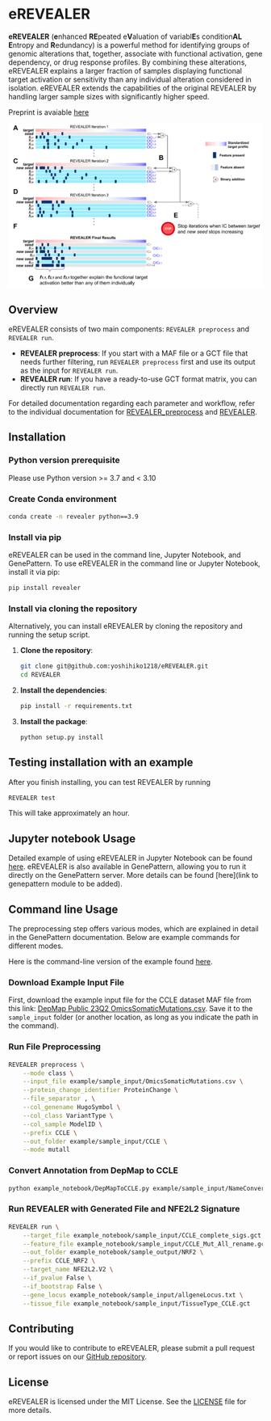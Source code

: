 
# eREVEALER

**eREVEALER** (**e**nhanced **RE**peated e**V**aluation of variabl**E**s condition**AL** **E**ntropy and **R**edundancy) is a powerful method for identifying groups of genomic alterations that, together, associate with functional activation, gene dependency, or drug response profiles. By combining these alterations, eREVEALER explains a larger fraction of samples displaying functional target activation or sensitivity than any individual alteration considered in isolation. eREVEALER extends the capabilities of the original REVEALER by handling larger sample sizes with significantly higher speed.

Preprint is avaiable [here](https://www.biorxiv.org/content/10.1101/2023.11.14.567106v1)

![Alt text](docs/images/REVEALER_schematic.png)

## Overview

eREVEALER consists of two main components: `REVEALER preprocess` and `REVEALER run`. 

- **REVEALER preprocess**: If you start with a MAF file or a GCT file that needs further filtering, run `REVEALER preprocess` first and use its output as the input for `REVEALER run`.
- **REVEALER run**: If you have a ready-to-use GCT format matrix, you can directly run `REVEALER run`.

For detailed documentation regarding each parameter and workflow, refer to the individual documentation for [REVEALER_preprocess](docs/REVEALER_preprocess_Documentation.md) and [REVEALER](docs/REVEALER_Documentation.md).


## Installation

### Python version prerequisite

Please use Python version >= 3.7 and < 3.10

### Create Conda environment

```bash
conda create -n revealer python==3.9
```

### Install via pip

eREVEALER can be used in the command line, Jupyter Notebook, and GenePattern. To use eREVEALER in the command line or Jupyter Notebook, install it via pip:

```bash
pip install revealer
```

### Install via cloning the repository

Alternatively, you can install eREVEALER by cloning the repository and running the setup script.

1. **Clone the repository**:

    ```bash
    git clone git@github.com:yoshihiko1218/eREVEALER.git
    cd REVEALER
    ```

2. **Install the dependencies**:

    ```bash
    pip install -r requirements.txt
    ```

3. **Install the package**:

    ```bash
    python setup.py install
    ```

## Testing installation with an example
After you finish installing, you can test REVEALER by running 

```bash
REVEALER test 
```
This will take approximately an hour.

## Jupyter notebook Usage

Detailed example of using eREVEALER in Jupyter Notebook can be found [here](example/REVEALER_Example.ipynb). eREVEALER is also available in GenePattern, allowing you to run it directly on the GenePattern server. More details can be found [here](link to genepattern module to be added).

## Command line Usage

The preprocessing step offers various modes, which are explained in detail in the GenePattern documentation. Below are example commands for different modes. 

Here is the command-line version of the example found [here](example/REVEALER_Example.ipynb).

### Download Example Input File

First, download the example input file for the CCLE dataset MAF file from this link: [DepMap Public 23Q2 OmicsSomaticMutations.csv](https://depmap.org/portal/download/all/?releasename=DepMap+Public+23Q2&filename=OmicsSomaticMutations.csv). Save it to the `sample_input` folder (or another location, as long as you indicate the path in the command).

### Run File Preprocessing

```bash
REVEALER preprocess \
    --mode class \
    --input_file example/sample_input/OmicsSomaticMutations.csv \
    --protein_change_identifier ProteinChange \
    --file_separator , \
    --col_genename HugoSymbol \
    --col_class VariantType \
    --col_sample ModelID \
    --prefix CCLE \
    --out_folder example/sample_input/CCLE \
    --mode mutall
```

### Convert Annotation from DepMap to CCLE

```bash
python example_notebook/DepMapToCCLE.py example/sample_input/NameConvert.csv example/sample_input/CCLE_Mut_All.gct example/sample_input/CCLE_Mut_All_rename.gct
```

### Run REVEALER with Generated File and NFE2L2 Signature

```bash
REVEALER run \
    --target_file example_notebook/sample_input/CCLE_complete_sigs.gct \
    --feature_file example_notebook/sample_input/CCLE_Mut_All_rename.gct \
    --out_folder example_notebook/sample_output/NRF2 \
    --prefix CCLE_NRF2 \
    --target_name NFE2L2.V2 \
    --if_pvalue False \
    --if_bootstrap False \
    --gene_locus example_notebook/sample_input/allgeneLocus.txt \
    --tissue_file example_notebook/sample_input/TissueType_CCLE.gct
```

## Contributing

If you would like to contribute to eREVEALER, please submit a pull request or report issues on our [GitHub repository](https://github.com/yoshihiko1218/eREVEALER).

## License

eREVEALER is licensed under the MIT License. See the [LICENSE](LICENSE) file for more details.
